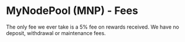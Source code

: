 # MyNodePool (MNP) - Fees
The only fee we ever take is a 5% fee on rewards received. We have no deposit, withdrawal or maintenance fees.